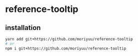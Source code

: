 # reference-tooltip

## installation

```bash
yarn add git+https://github.com/moriyuu/reference-tooltip
# or
npm i git+https://github.com/moriyuu/reference-tooltip
```
